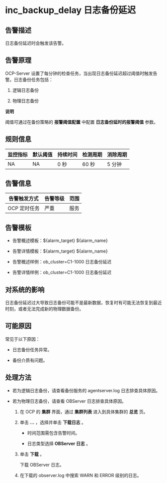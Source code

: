 inc_backup_delay 日志备份延迟
============================================



**告警描述**
-----------------------------

日志备份延迟时会触发该告警。

告警原理
-------------------------

OCP-Server 设置了每分钟的检查任务，当出现日志备份延迟超过阈值时触发告警。日志备份任务包括：

1. 逻辑日志备份



2. 物理日志备份





**说明**



阈值可通过在备份策略的 **报警阈值配置** 中配置 **日志备份延时的报警阈值** 参数。

**规则信息**
-----------------------------



| 监控指标 | 默认阈值 | 持续时间 | 检测周期 | 消除周期 |
|------|------|------|------|------|
| NA   | NA   | 0 秒  | 60 秒 | 5 分钟 |



**告警信息**
-----------------------------



|  告警触发方式  | 告警等级 | 范围 |
|----------|------|----|
| OCP 定时任务 | 严重   | 服务 |



**告警模板**
-----------------------------

* 告警概述模板：\${alarm_target} ${alarm_name}



* 告警详情模板：\${alarm_target} ${alarm_name}



* 告警概述样例：ob_cluster=C1-1000 日志备份延迟



* 告警详情样例：ob_cluster=C1-1000 日志备份延迟






**对系统的影响**
-------------------------------

日志备份延迟过大导致日志备份可能不是最新数据，恢复时有可能无法恢复到最近时刻，或者无法完成新的物理数据备份。

**可能原因**
-----------------------------

常见于以下原因：

* 日志备份任务异常。



* 备份介质有问题。






**处理方法**
-----------------------------

* 若为逻辑日志备份，请查看备份服务的 agentserver.log 日志排查具体原因。



* 若为物理日志备份，请查看 OBServer 日志排查具体原因。

  1. 在 OCP 的 **集群** 界面，通过 **集群列表** 进入到具体集群的 **总览** 页。



  2. 单击 **...** ，选择并单击 **下载日志** 。

     * 时间范围需包含告警时间。



     * 日志类型选择 **OBServer 日志** 。






  3. 单击 **下载** 。

     下载 OBServer 日志。


  4. 在下载的 observer.log 中搜索 WARN 和 ERROR 级别的日志。
